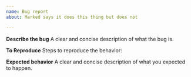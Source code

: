 ```yaml
---
name: Bug report
about: Marked says it does this thing but does not

---
```


**Describe the bug**
A clear and concise description of what the bug is.

**To Reproduce**
Steps to reproduce the behavior:

<!-- If possible, use the Marked Demo permalink and compare to the CommonMark Dingus permalink to demonstrate the bug -->
<!--
1. [Marked Demo](https://marked.js.org/demo/)
2. [CommonMark Demo](https://spec.commonmark.org/dingus/)
-->

<!-- If you need a specific version and options to reproduce the bug, use the following template -->
<!--
1. Install marked `npm install --save marked@0.3.19` with the version you are using
2. Run marked with input string and options such as `marked('hello *world*', {gfm: true})`
3. Actual output (or error) is...
-->

**Expected behavior**
A clear and concise description of what you expected to happen.
